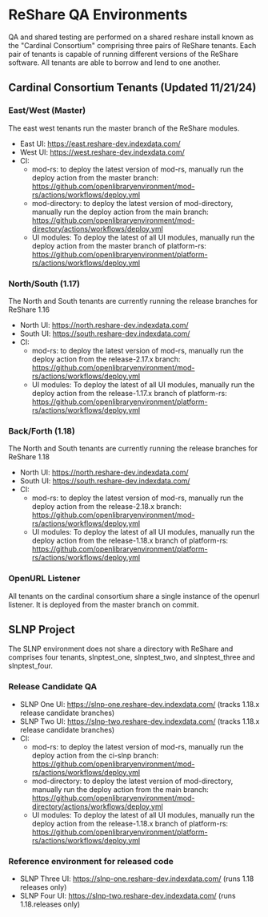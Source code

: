 # ReShare QA Environments

QA and shared testing are performed on a shared reshare install
known as the "Cardinal Consortium" comprising three pairs of ReShare tenants. 
Each pair of tenants is capable of running different versions of the ReShare
software. All tenants are able to borrow and lend to one another.

## Cardinal Consortium Tenants (Updated 11/21/24)

### East/West (Master)
The east west tenants run the master branch of the ReShare modules.
* East UI: https://east.reshare-dev.indexdata.com/
* West UI: https://west.reshare-dev.indexdata.com/
* CI:
  * mod-rs: to deploy the latest version of mod-rs, manually run the deploy action from the master branch: https://github.com/openlibraryenvironment/mod-rs/actions/workflows/deploy.yml
  * mod-directory: to deploy the latest version of mod-directory, manually run the deploy action from the main branch: https://github.com/openlibraryenvironment/mod-directory/actions/workflows/deploy.yml
  * UI modules: To deploy the latest of all UI modules, manually run the deploy action from the master branch of platform-rs: https://github.com/openlibraryenvironment/platform-rs/actions/workflows/deploy.yml

### North/South (1.17)
The North and South tenants are currently running the release branches for ReShare 1.16
* North UI: https://north.reshare-dev.indexdata.com/
* South UI: https://south.reshare-dev.indexdata.com/
* CI:
  * mod-rs: to deploy the latest version of mod-rs, manually run the deploy action from the release-2.17.x branch: https://github.com/openlibraryenvironment/mod-rs/actions/workflows/deploy.yml
  * UI modules: To deploy the latest of all UI modules, manually run the deploy action from the release-1.17.x branch of platform-rs: https://github.com/openlibraryenvironment/platform-rs/actions/workflows/deploy.yml

### Back/Forth (1.18)
The North and South tenants are currently running the release branches for ReShare 1.18
* North UI: https://north.reshare-dev.indexdata.com/
* South UI: https://south.reshare-dev.indexdata.com/
* CI:
  * mod-rs: to deploy the latest version of mod-rs, manually run the deploy action from the release-2.18.x branch: https://github.com/openlibraryenvironment/mod-rs/actions/workflows/deploy.yml
  * UI modules: To deploy the latest of all UI modules, manually run the deploy action from the release-1.18.x branch of platform-rs: https://github.com/openlibraryenvironment/platform-rs/actions/workflows/deploy.yml

### OpenURL Listener
All tenants on the cardinal consortium share a single instance of the openurl listener. It is deployed from the master branch on commit.

## SLNP Project
The SLNP environment does not share a directory with ReShare and comprises four tenants, slnptest_one, slnptest_two, and slnptest_three and slnptest_four.
### Release Candidate QA
* SLNP One UI: https://slnp-one.reshare-dev.indexdata.com/ (tracks 1.18.x release candidate branches)
* SLNP Two UI: https://slnp-two.reshare-dev.indexdata.com/ (tracks 1.18.x release candidate branches)
* CI:
  * mod-rs: to deploy the latest version of mod-rs, manually run the deploy action from the ci-slnp branch: https://github.com/openlibraryenvironment/mod-rs/actions/workflows/deploy.yml
  * mod-directory: to deploy the latest version of mod-directory, manually run the deploy action from the main branch: https://github.com/openlibraryenvironment/mod-directory/actions/workflows/deploy.yml
  * UI modules: To deploy the latest of all UI modules, manually run the deploy action from the release-1.18.x branch of platform-rs: https://github.com/openlibraryenvironment/platform-rs/actions/workflows/deploy.yml
### Reference environment for released code
* SLNP Three UI: https://slnp-one.reshare-dev.indexdata.com/ (runs 1.18 releases only)
* SLNP Four UI: https://slnp-two.reshare-dev.indexdata.com/ (runs 1.18.releases only)

